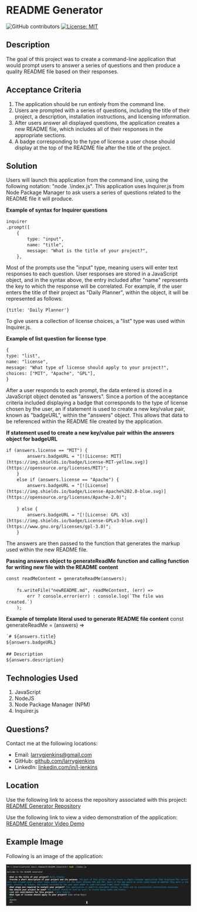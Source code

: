 # README Generator
![GitHub contributors](https://img.shields.io/github/contributors/larrygjenkins/larrygjenkins.github.io)
[![License: MIT](https://img.shields.io/badge/License-MIT-yellow.svg)](https://opensource.org/licenses/MIT)
## Description
The goal of this project was to create a command-line application that would prompt users to answer a series of questions and then produce a quality README file based on their responses.

## Acceptance Criteria
1. The application should be run entirely from the command line.
2. Users are prompted with a series of questions, including the title of their project, a description, installation instructions, and licensing information. 
3. After users answer all displayed questions, the application creates a new README file, which includes all of their responses in the appropriate sections.
4. A badge corresponding to the type of license a user chose should display at the top of the README file after the title of the project.  

## Solution
Users will launch this application from the command line, using the following notation: "node .\index.js". This application uses Inquirer.js from Node Package Manager to ask users a series of questions related to the README file it will produce. 

**Example of syntax for Inquirer questions**

    inquirer
    .prompt([
        {
            type: "input",
            name: "title",
            message: "What is the title of your project?",
        },

Most of the prompts use the "input" type, meaning users will enter text responses to each question. User responses are stored in a JavaScript object, and in the syntax above, the entry included after "name" represents the key to which the response will be correlated. For example, if the user enters the title of their project as "Daily Planner", within the object, it will be represented as follows:

    {title: 'Daily Planner'}

To give users a collection of license choices, a "list" type was used within Inquirer.js. 

**Example of list question for license type**

    {
    type: "list",
    name: "license",
    message: "What type of license should apply to your project?",
    choices: ["MIT", "Apache", "GPL"],
    }

After a user responds to each prompt, the data entered is stored in a JavaScript object denoted as "answers". Since a portion of the acceptance criteria included displaying a badge that corresponds to the type of license chosen by the user, an if statement is used to create a new key/value pair, known as "badgeURL", within the "answers" object. This allows that data to be referenced within the README file created by the application.     

**If statement used to create a new key/value pair within the answers object for badgeURL**

    if (answers.license == "MIT") {
            answers.badgeURL = "[![License: MIT](https://img.shields.io/badge/License-MIT-yellow.svg)](https://opensource.org/licenses/MIT)";
        }
        else if (answers.license == "Apache") {
            answers.badgeURL = "[![License](https://img.shields.io/badge/License-Apache%202.0-blue.svg)](https://opensource.org/licenses/Apache-2.0)";

        } else {
            answers.badgeURL = "[![License: GPL v3](https://img.shields.io/badge/License-GPLv3-blue.svg)](https://www.gnu.org/licenses/gpl-3.0)";
        }

The answers are then passed to the function that generates the markup used within the new README file.

**Passing answers object to generateReadMe function and calling function for writing new file with the README content**

    const readMeContent = generateReadMe(answers);

        fs.writeFile("newREADME.md", readMeContent, (err) => 
            err ? console.error(err) : console.log(`The file was created.`)
        );

**Example of template literal used to generate README file content**
    const generateReadMe = (answers) =>

    `# ${answers.title}
    ${answers.badgeURL}

    ## Description
    ${answers.description}

## Technologies Used
1. JavaScript
2. NodeJS
3. Node Package Manager (NPM)
4. Inquirer.js 

## Questions?
Contact me at the following locations:

* Email: <a href="mailto:larrygjenkins@gmail.com">larrygjenkins@gmail.com</a>
* GitHub: <a href="https://github.com/larrygjenkins">github.com/larrygjenkins</a>
* LinkedIn: <a href="https://www.linkedin.com/in/l-jenkins/">linkedin.com/in/l-jenkins</a>

## Location
Use the following link to access the repository associated with this project: [README Generator Repository](https://github.com/larrygjenkins/README_Generator)

Use the following link to view a video demonstration of the application: [README Generator Video Demo](https://drive.google.com/file/d/11E0SRI9G_7fMhlCzn8J8WfXWvPfSmS84/view)

## Example Image
Following is an image of the application:

![README Generator Application](./assets/images/README_Generator_Screenshot.PNG)